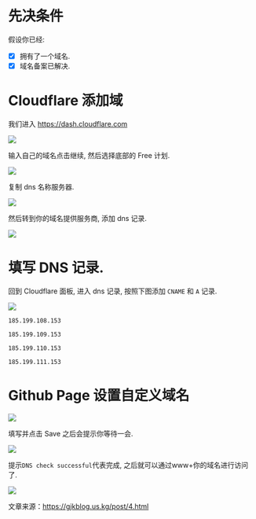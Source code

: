 # 先决条件

假设你已经:

- [x] 拥有了一个域名.
- [x] 域名备案已解决.

# Cloudflare 添加域

我们进入 https://dash.cloudflare.com

![](https://a.linji.org/file/2025/02/401824633-65746e4c-33ac-42e5-8261-80b231cae4f2.webp)

输入自己的域名点击继续, 然后选择底部的 Free 计划.

![](https://a.linji.org/file/2025/02/401824864-7ac12093-dee3-4a9c-bd55-c124d0ac6453.webp)

复制 dns 名称服务器.

![](https://a.linji.org/file/2025/02/401824735-3fa17e93-d8ef-4271-b2f0-e2387a489601.webp)

然后转到你的域名提供服务商, 添加 dns 记录.

![](https://a.linji.org/file/2025/02/401824786-73aad798-1830-4bbf-b281-cda074f40485.webp)

# 填写 DNS 记录.

回到 Cloudflare 面板, 进入 dns 记录, 按照下图添加 `CNAME` 和 `A` 记录.

![](https://a.linji.org/file/2025/02/401824842-57ed2272-5e7e-4807-b3de-bde1b95d7040.webp)

```
185.199.108.153

185.199.109.153

185.199.110.153

185.199.111.153
```

# Github Page 设置自定义域名

![](https://a.linji.org/file/2025/02/401824864-7ac12093-dee3-4a9c-bd55-c124d0ac6453.webp)

填写并点击 Save 之后会提示你等待一会.

![](https://a.linji.org/file/2025/02/401824887-8087186c-2b32-4064-8b03-92308b063b75.webp)

提示`DNS check successful`代表完成, 之后就可以通过www+你的域名进行访问了.

![](https://a.linji.org/file/2025/02/401826725-d7e62e5d-32b5-4acd-86dc-432a971c2218.webp)

文章来源：https://gjkblog.us.kg/post/4.html
